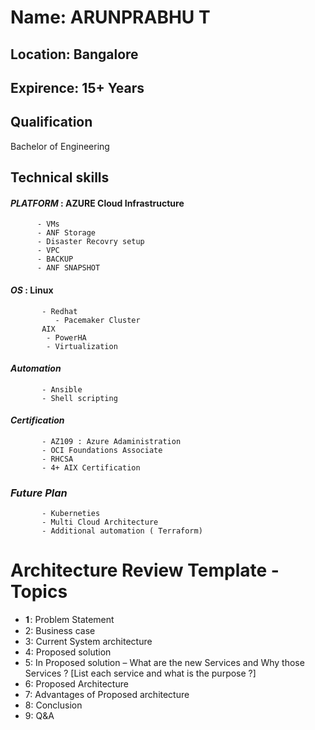 # Name: ARUNPRABHU T

## Location: Bangalore

## Expirence: 15+ Years

## Qualification
Bachelor of Engineering 

## Technical skills

#### *PLATFORM* : AZURE Cloud Infrastructure
          - VMs
          - ANF Storage
          - Disaster Recovry setup
          - VPC
          - BACKUP
          - ANF SNAPSHOT
 
#### *OS*    :  Linux 
           - Redhat 
              - Pacemaker Cluster
           AIX
            - PowerHA
            - Virtualization
          
#### *Automation*
           - Ansible
           - Shell scripting
#### *Certification* 
           - AZ109 : Azure Adaministration
           - OCI Foundations Associate
           - RHCSA 
           - 4+ AIX Certification

### _Future Plan_         
           - Kuberneties 
           - Multi Cloud Architecture 
           - Additional automation ( Terraform) 
   
 
# Architecture Review Template - Topics
- 𝟏: Problem Statement
- 2: Business case
- 3: Current System architecture
- 4: Proposed solution
- 5: In Proposed solution – What are the new Services and Why those Services ? [List each service and what is the purpose ?]
- 6: Proposed Architecture
- 7: Advantages of Proposed architecture
- 8: Conclusion
- 9: Q&A
